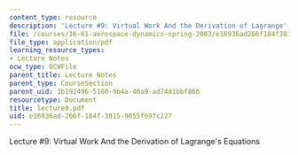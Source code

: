 ```yaml
---
content_type: resource
description: 'Lecture #9: Virtual Work And the Derivation of Lagrange''s Equations'
file: /courses/16-61-aerospace-dynamics-spring-2003/e16936ad266f184f38159855f69fc227_lecture9.pdf
file_type: application/pdf
learning_resource_types:
- Lecture Notes
ocw_type: OCWFile
parent_title: Lecture Notes
parent_type: CourseSection
parent_uid: 3b192496-5160-9b4a-40a9-ad74d1bbf866
resourcetype: Document
title: lecture9.pdf
uid: e16936ad-266f-184f-3815-9855f69fc227
---
```

Lecture #9: Virtual Work And the Derivation of Lagrange's Equations

